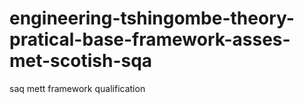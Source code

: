 # engineering-tshingombe-theory-pratical-base-framework-asses-met-scotish-sqa
saq mett framework qualification
